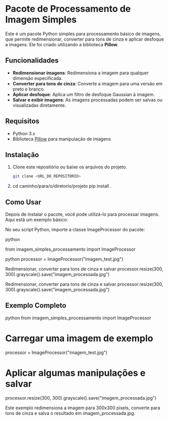 # Pacote de Processamento de Imagem Simples

Este é um pacote Python simples para processamento básico de imagens, que permite redimensionar, converter para tons de cinza e aplicar desfoque a imagens. Ele foi criado utilizando a biblioteca **Pillow**.

## Funcionalidades

- **Redimensionar imagens**: Redimensiona a imagem para qualquer dimensão especificada.
- **Converter para tons de cinza**: Converte a imagem para uma versão em preto e branco.
- **Aplicar desfoque**: Aplica um filtro de desfoque Gaussian à imagem.
- **Salvar e exibir imagens**: As imagens processadas podem ser salvas ou visualizadas diretamente.

## Requisitos

- Python 3.x
- Biblioteca [Pillow](https://pillow.readthedocs.io/) para manipulação de imagens

## Instalação

1. Clone este repositório ou baixe os arquivos do projeto.

   ```bash
   git clone <URL_DO_REPOSITORIO>

2. cd caminho/para/o/diretorio/projeto
pip install .

## Como Usar
Depois de instalar o pacote, você pode utilizá-lo para processar imagens. Aqui está um exemplo básico:

No seu script Python, importe a classe ImageProcessor do pacote:

python

from imagem_simples_processamento import ImageProcessor


python
processor = ImageProcessor("imagem_test.jpg")

Redimensionar, converter para tons de cinza e salvar
processor.resize(300, 300).grayscale().save("imagem_processada.jpg")


Redimensionar, converter para tons de cinza e salvar
processor.resize(300, 300).grayscale().save("imagem_processada.jpg")

## Exemplo Completo
python
from imagem_simples_processamento import ImageProcessor

# Carregar uma imagem de exemplo
processor = ImageProcessor("imagem_test.jpg")

# Aplicar algumas manipulações e salvar
processor.resize(300, 300).grayscale().save("imagem_processada.jpg")


Este exemplo redimensiona a imagem para 300x300 pixels, converte para tons de cinza e salva o resultado em imagem_processada.jpg.